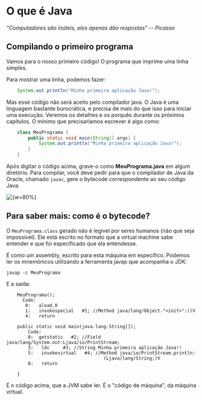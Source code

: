 # O que é Java
_"Computadores são inúteis, eles apenas dão respostas" -- Picasso_

## Compilando o primeiro programa

Vamos para o nosso primeiro código! O programa que imprime uma linha simples.

Para mostrar uma linha, podemos fazer:

``` java
	System.out.println("Minha primeira aplicação Java!");
```

Mas esse código não será aceito pelo  compilador java. O Java é uma linguagem
bastante burocrática, e precisa de mais do que isso para iniciar uma execução.
Veremos os detalhes e os porquês durante os próximos capítulos. O mínimo que
precisaríamos escrever é algo como:

``` java
	class MeuPrograma {
		public static void main(String[] args) {
			System.out.println("Minha primeira aplicação Java!");
		}
	}
```


Após digitar o código acima, grave-o como **MeuPrograma.java** em algum diretório. Para compilar, você
deve pedir para que o compilador de Java da Oracle, chamado `javac`, gere o bytecode correspondente ao
seu código Java.

![ {w=80%}](images/oqueejava/compilando.png)

## Para saber mais: como é o bytecode?

O `MeuPrograma.class` gerado não é legível por seres humanos (não que seja impossível). Ele está
escrito no formato que a virtual machine sabe entender e que foi especificado que ela entendesse.

É como um assembly, escrito para esta máquina em específico. Podemos ler os mnemônicos utilizando
a ferramenta javap que acompanha o JDK:

```javap -c MeuPrograma```

E a saída:

```
	MeuPrograma();
	  Code:
	   0:   aload_0
	   1:   invokespecial   #1; //Method java/lang/Object."<init>":()V
	   4:   return
	
	public static void main(java.lang.String[]);
		Code:
		0:	getstatic	#2; //Field java/lang/System.out:Ljava/io/PrintStream;
		3:   ldc     #3; //String Minha primeira aplicação Java!!
		5:   invokevirtual   #4; //Method java/io/PrintStream.println:
									(Ljava/lang/String;)V
		8:   return
	
	}
```

É o código acima, que a JVM sabe ler. É o "código de máquina", da máquina virtual.
